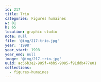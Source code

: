 ```yaml
---
id: 217
title: Trio
categories: Figures humaines
w: 81
h: 65
location: graphic studio
note: null
file: '@img/217-trio.jpg'
year: '1998'
year_start: 1998
year_end: null
image: '@img/217-trio.jpg'
uuid: ac56b3e2-985f-4bb5-9085-f91ddb477e01
collections:
  - figures-humaines
---
```



